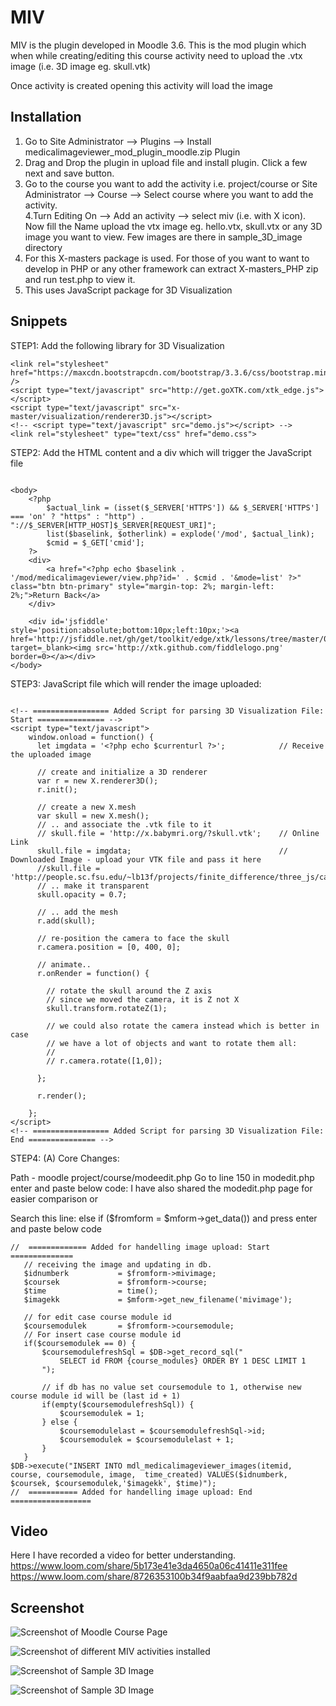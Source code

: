 # MIV
MIV is the plugin developed in Moodle 3.6. This is the mod plugin which when while creating/editing this course activity need to upload the .vtx image (i.e. 3D image eg. skull.vtk) <br>

Once activity is created opening this activity will load the image

## Installation
1. Go to Site Administrator --> Plugins --> Install medicalimageviewer_mod_plugin_moodle.zip Plugin <br>
2. Drag and Drop the plugin in upload file and install plugin. Click a few next and save button. <br>
3. Go to the course you want to add the activity i.e. project/course or Site Administrator --> Course --> Select course where you want to add the activity. <br>
4.Turn Editing On --> Add an activity --> select miv (i.e. with X icon). Now fill the Name upload the vtx image eg. hello.vtx, skull.vtx or any 3D image you want to view. Few images are there in sample_3D_image directory <br>
5. For this X-masters package is used. For those of you want to want to develop in PHP or any other framework can extract X-masters_PHP zip and run test.php to view it. <br>
6. This uses JavaScript package for 3D Visualization

## Snippets

STEP1: Add the following library for 3D Visualization
```
<link rel="stylesheet" href="https://maxcdn.bootstrapcdn.com/bootstrap/3.3.6/css/bootstrap.min.css" />
<script type="text/javascript" src="http://get.goXTK.com/xtk_edge.js"></script>
<script type="text/javascript" src="x-master/visualization/renderer3D.js"></script>
<!-- <script type="text/javascript" src="demo.js"></script> -->
<link rel="stylesheet" type="text/css" href="demo.css">

```

STEP2:  Add the HTML content and a div which will trigger the JavaScript file
```

<body>
    <?php 
        $actual_link = (isset($_SERVER['HTTPS']) && $_SERVER['HTTPS'] === 'on' ? "https" : "http") . "://$_SERVER[HTTP_HOST]$_SERVER[REQUEST_URI]";
        list($baselink, $otherlink) = explode('/mod', $actual_link);
        $cmid = $_GET['cmid'];
    ?>
	<div>
		<a href="<?php echo $baselink . '/mod/medicalimageviewer/view.php?id=' . $cmid . '&mode=list' ?>" class="btn btn-primary" style="margin-top: 2%; margin-left: 2%;">Return Back</a>
	</div>
	
	<div id='jsfiddle' style='position:absolute;bottom:10px;left:10px;'><a href='http://jsfiddle.net/gh/get/toolkit/edge/xtk/lessons/tree/master/00/#run' target=_blank><img src='http://xtk.github.com/fiddlelogo.png' border=0></a></div>
</body>

```
STEP3: JavaScript file which will render the image uploaded:

```

<!-- ================= Added Script for parsing 3D Visualization File: Start =============== -->
<script type="text/javascript">
	window.onload = function() {
	  let imgdata = '<?php echo $currenturl ?>';            // Receive the uploaded image

	  // create and initialize a 3D renderer
	  var r = new X.renderer3D();
	  r.init();
	  
	  // create a new X.mesh
	  var skull = new X.mesh();
	  // .. and associate the .vtk file to it
	  // skull.file = 'http://x.babymri.org/?skull.vtk';    // Online Link
	  skull.file = imgdata;                                 // Downloaded Image - upload your VTK file and pass it here
	  //skull.file = 'http://people.sc.fsu.edu/~lb13f/projects/finite_difference/three_js/cavity_test_7.vtk';
	  // .. make it transparent
	  skull.opacity = 0.7;
	  
	  // .. add the mesh
	  r.add(skull);
	  
	  // re-position the camera to face the skull
	  r.camera.position = [0, 400, 0];
	  
	  // animate..
	  r.onRender = function() {

	    // rotate the skull around the Z axis
	    // since we moved the camera, it is Z not X
	    skull.transform.rotateZ(1);
	    
	    // we could also rotate the camera instead which is better in case
	    // we have a lot of objects and want to rotate them all:
	    //
	    // r.camera.rotate([1,0]);
	    
	  };
	  
	  r.render();
	  
	};
</script>
<!-- ================= Added Script for parsing 3D Visualization File: End =============== -->

```

STEP4: (A) Core Changes:

Path -  moodle project/course/modeedit.php
Go to line 150 in modedit.php enter and paste below code: I have also shared the modedit.php page for easier comparison or

Search this line: else if ($fromform = $mform->get_data()) and press enter and paste below code

```
//  ============= Added for handelling image upload: Start ==============
   // receiving the image and updating in db.      
   $idnumberk           = $fromform->mivimage;
   $coursek             = $fromform->course;
   $time                = time();
   $imagekk             = $mform->get_new_filename('mivimage');
  
   // for edit case course module id
   $coursemodulek       = $fromform->coursemodule;
   // For insert case course module id
   if($coursemodulek == 0) {
       $coursemodulefreshSql = $DB->get_record_sql("
           SELECT id FROM {course_modules} ORDER BY 1 DESC LIMIT 1
       ");
      
       // if db has no value set coursemodule to 1, otherwise new course module id will be (last id + 1)
       if(empty($coursemodulefreshSql)) {
           $coursemodulek = 1;
       } else {
           $coursemodulelast = $coursemodulefreshSql->id;
           $coursemodulek = $coursemodulelast + 1;
       }
   }
$DB->execute("INSERT INTO mdl_medicalimageviewer_images(itemid, course, coursemodule, image,  time_created) VALUES($idnumberk, $coursek, $coursemodulek,'$imagekk', $time)");
//  =========== Added for handelling image upload: End ==================

```
## Video
Here I have recorded a video for better understanding.<br>
https://www.loom.com/share/5b173e41e3da4650a06c41411e311fee  <br>
https://www.loom.com/share/8726353100b34f9aabfaa9d239bb782d

## Screenshot
![Screenshot of Moodle Course Page](https://user-images.githubusercontent.com/15896579/56870819-d2429a00-6a32-11e9-9f0d-2eaecd767d66.PNG?raw=true "Screenshot of Moodle Course Page")

![Screenshot of  different MIV activities installed](https://user-images.githubusercontent.com/15896579/56870821-d7074e00-6a32-11e9-8b34-297061d785e4.PNG?raw=true "Screenshot of different MIV activities installed")

![Screenshot of Sample 3D Image](https://user-images.githubusercontent.com/15896579/56870822-db336b80-6a32-11e9-9b0a-ad561f08e742.png?raw=true "Screenshot of Sample 3D Image")

![Screenshot of Sample 3D Image](https://user-images.githubusercontent.com/15896579/56870826-e25a7980-6a32-11e9-9a05-f71411e294c1.PNG?raw=true "Screenshot of Sample 3D Image")




